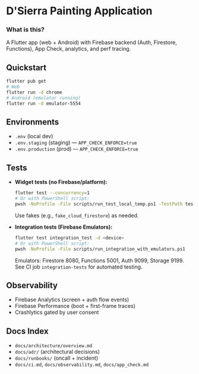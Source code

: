 # D'Sierra Painting Application

### What is this?

A Flutter app (web + Android) with Firebase backend (Auth, Firestore, Functions), App Check, analytics, and perf tracing.

## Quickstart

```bash
flutter pub get
# Web
flutter run -d chrome
# Android (emulator running)
flutter run -d emulator-5554
```

## Environments

- `.env` (local dev)
- `.env.staging` (staging) — `APP_CHECK_ENFORCE=true`
- `.env.production` (prod) — `APP_CHECK_ENFORCE=true`

## Tests

- **Widget tests (no Firebase/platform):**
  ```bash
  flutter test --concurrency=1
  # Or with PowerShell script:
  pwsh -NoProfile -File scripts/run_test_local_temp.ps1 -TestPath test
  ```
  Use fakes (e.g., `fake_cloud_firestore`) as needed.

- **Integration tests (Firebase Emulators):**
  ```bash
  flutter test integration_test -d <device>
  # Or with PowerShell script:
  pwsh -NoProfile -File scripts/run_integration_with_emulators.ps1
  ```
  Emulators: Firestore 8080, Functions 5001, Auth 9099, Storage 9199.
  See CI job `integration-tests` for automated testing.

## Observability

- Firebase Analytics (screen + auth flow events)
- Firebase Performance (boot + first-frame traces)
- Crashlytics gated by user consent

## Docs Index

- `docs/architecture/overview.md`
- `docs/adr/` (architectural decisions)
- `docs/runbooks/` (oncall + incident)
- `docs/ci.md`, `docs/observability.md`, `docs/app_check.md`